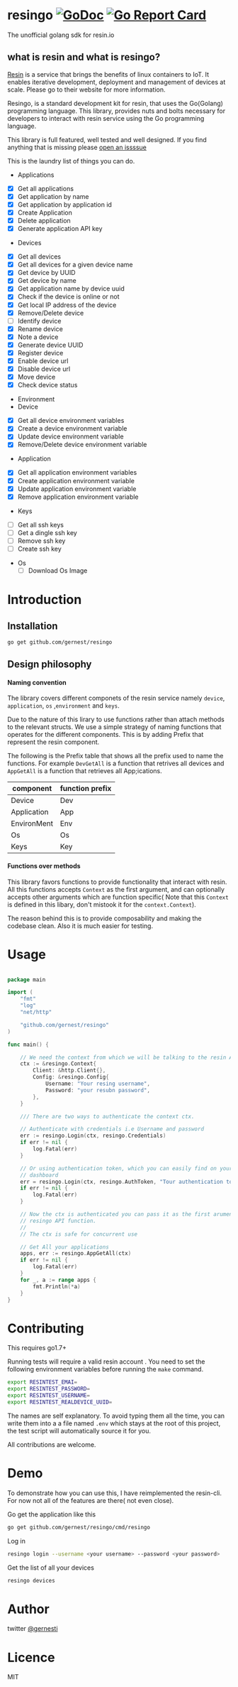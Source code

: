 # resingo [![GoDoc](https://godoc.org/github.com/gernest/resingo?status.svg)](https://godoc.org/github.com/gernest/resingo) [![Go Report Card](https://goreportcard.com/badge/github.com/gernest/resingo)](https://goreportcard.com/report/github.com/gernest/resingo)

The unofficial golang sdk for resin.io

## what is resin and what is resingo?
[Resin](https://resin.io/) is a service that brings the benefits of linux
containers to IoT. It enables iterative development, deployment and management
of devices at scale. Please go to their website for more information.

Resingo, is a standard development kit for resin, that uses the Go(Golang)
programming language. This library, provides nuts and bolts necessary for
developers to interact with resin service using the Go programming language.

This library is full featured, well tested and well designed. If you find
anything that is missing please [open an issssue](https://github.com/gernest/resingo/issues)



This is the laundry list of things you can do.

- Applications
 - [x] Get all applications
 - [x] Get application by name
 - [x] Get application by application id
 - [x] Create Application
 - [x] Delete application
 - [x] Generate application API key
- Devices
 - [x] Get all devices
 - [x] Get all devices for a given device name
 - [x] Get device by UUID
 - [x] Get device by name
 - [x] Get application name by device uuid
 - [x] Check if the device is online or not
 - [x] Get local IP address of the device
 - [x] Remove/Delete device
 - [ ] Identify device
 - [x] Rename device
 - [x] Note a device
 - [x] Generate device UUID
 - [x] Register device
 - [x] Enable device url
 - [x] Disable device url
 - [x] Move device
 - [x] Check device status

- Environment
 - Device
  - [x] Get all device environment variables
  - [x] Create a device environment variable
  - [x] Update device environment variable
  - [x] Remove/Delete device environment variable
 - Application
  - [x] Get all application environment variables
  - [x] Create application environment variable
  - [x] Update application environment variable
  - [x] Remove application environment variable

- Keys
 - [ ] Get all ssh keys
 - [ ] Get a dingle ssh key
 - [ ] Remove ssh key
 - [ ] Create ssh key

- Os
  - [ ] Download Os Image

 # Introduction

 ## Installation

 ```bash
 go get github.com/gernest/resingo
 ```

## Design philosophy

#### Naming convention
The library covers different componets of the resin service namely  `device`,
`application`, `os` ,`environment` and `keys`.

Due to the nature of this lirary to use functions rather than attach methods to
the relevant structs. We use a simple strategy of naming functions that operates
for the different components. This is by adding Prefix that represent the resin
component.

The following is the Prefix table that shows all the prefix used to name the
functions. For example `DevGetAll` is a function that retrives all devices and
`AppGetAll` is a function that retrieves all App;ications.

component   | function prefix
------------|----------------
Device      | Dev
Application | App
EnvironMent | Env
Os          | Os
Keys        | Key

#### Functions over methods
This library favors functions to provide functionality that interact with resin.
All this functions accepts `Context` as the first argument, and can optionally
accepts other arguments which are function specific( Note that this `Context` is
defined in this libary, don't mistook it for the `context.Context`).

The reason behind this is to provide composability and making the codebase
clean. Also it is much easier for testing.


# Usage

```go

package main

import (
	"fmt"
	"log"
	"net/http"

	"github.com/gernest/resingo"
)

func main() {

	// We need the context from which we will be talking to the resin API
	ctx := &resingo.Context{
		Client: &http.Client{},
		Config: &resingo.Config{
			Username: "Your resing username",
			Password: "your resubn password",
		},
	}

	/// There are two ways to authenticate the context ctx.

	// Authenticate with credentials i.e Username and password
	err := resingo.Login(ctx, resingo.Credentials)
	if err != nil {
		log.Fatal(err)
	}

	// Or using authentication token, which you can easily find on your resin
	// dashboard
	err = resingo.Login(ctx, resingo.AuthToken, "Tour authentication token goes here")
	if err != nil {
		log.Fatal(err)
	}

	// Now the ctx is authenticated you can pass it as the first arument to any
	// resingo API function.
	//
	// The ctx is safe for concurrent use

	// Get All your applications
	apps, err := resingo.AppGetAll(ctx)
	if err != nil {
		log.Fatal(err)
	}
	for _, a := range apps {
		fmt.Println(*a)
	}
}
```



# Contributing

This requires go1.7+

Running tests will require a valid resin account . You need to set the following
environment variables before running the `make` command.

```bash
export RESINTEST_EMAI=
export RESINTEST_PASSWORD=
export RESINTEST_USERNAME=
export RESINTEST_REALDEVICE_UUID=
```

The names are self explanatory. To avoid typing them all the time, you can write
them into a a file named `.env` which stays at the root of this project, the test
script will automatically source it for you.

All contributions are welcome.

# Demo
To demonstrate how you can use this, I have reimplemented the resin-cli. For now
not all of the features are there( not even close).

Go get the application like this

 ```bash
 go get github.com/gernest/resingo/cmd/resingo
 ```

 Log in
 ```bash
 resingo login --username <your username> --password <your password>
 ```

Get the list of all your devices
 ```bash
 resingo devices
 ```


# Author

twitter [@gernesti](https://twitter.com/gernesti)

# Licence
MIT
